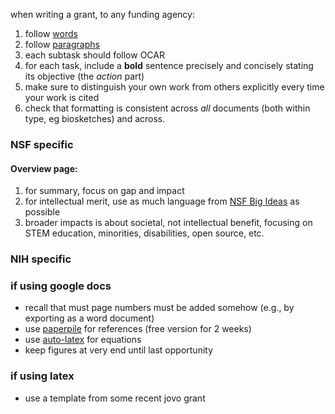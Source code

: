 when writing a grant, to any funding agency:

1. follow [words](words.md)
1. follow [paragraphs](paragraphs.md)
1. each subtask should follow OCAR
1. for each task, include a **bold** sentence precisely and concisely stating its objective (the *action* part)
2. make sure to distinguish your own work from others explicitly every time your work is cited
3. check that formatting is consistent across *all* documents (both within type, eg biosketches) and across.

### NSF specific

#### Overview page:

1. for summary, focus on gap and impact
2. for intellectual merit, use as much language from [NSF Big Ideas](http://www.sciencemag.org/sites/default/files/documents/Big%20Ideas%20compiled.pdf) as possible
3. broader impacts is about societal, not intellectual benefit, focusing on STEM education, minorities, disabilities, open source, etc.


### NIH specific


### if using google docs

- recall that must page numbers must be added somehow (e.g., by exporting as a word document)
- use [paperpile](https://paperpile.com/) for references (free version for 2 weeks)
- use [auto-latex](https://chrome.google.com/webstore/detail/auto-latex-equations/iaainhiejkciadlhlodaajgbffkebdog?hl=en-US) for equations
- keep figures at very end until last opportunity

### if using latex

- use a template from some recent jovo grant
